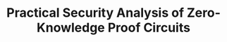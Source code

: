 ---
layout: post
title:  "Practical Security Analysis of Zero-Knowledge Proof Circuits"
image: /images/ZKAP.png
categories: publication
website: https://www.usenix.org/conference/usenixsecurity24/presentation/wen
bib: /bibtexs/ZKAP.bib
pdf: /pdfs/24_USENIXSEC_ZKAP.pdf
venue: "USENIX Security'24"
authors: "<b>Hongbo Wen</b>, Jon Stephens, Yanju Chen, Kostas Ferles, Shankara Pailoor, Kyle Charbonnet, Isil Dillig, Yu Feng"
---